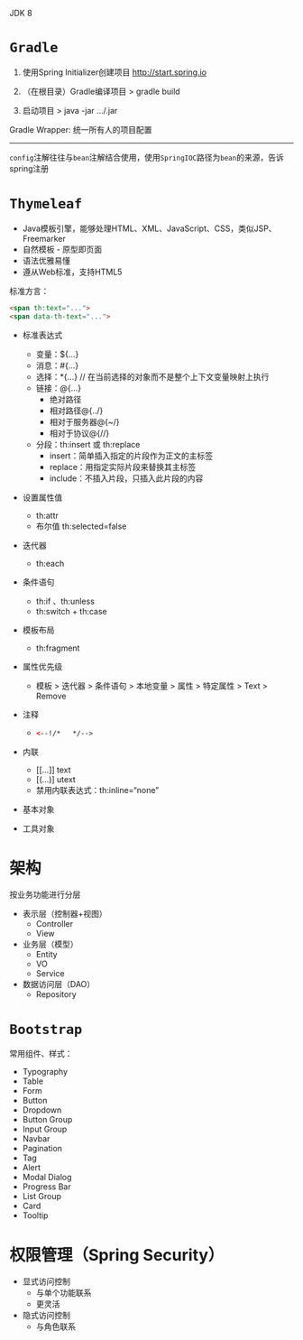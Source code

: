 JDK 8

# `Gradle`

1.   使用Spring Initializer创建项目 http://start.spring.io

2.   （在根目录）Gradle编译项目 > gradle build

3.   启动项目 > java -jar …/.jar



Gradle Wrapper: 统一所有人的项目配置



<hr>

`config`注解往往与`bean`注解结合使用，使用`SpringIOC`路径为`bean`的来源，告诉spring注册



# `Thymeleaf`

-   Java模板引擎，能够处理HTML、XML、JavaScript、CSS，类似JSP、Freemarker
-   自然模板 - 原型即页面
-   语法优雅易懂
-   遵从Web标准，支持HTML5

标准方言：

``` html
<span th:text="...">
<span data-th-text="...">
```

-   标准表达式
    -   变量：${…}
    -   消息：#{…}
    -   选择：*{…}   // 在当前选择的对象而不是整个上下文变量映射上执行
    -   链接：@{…}
        -   绝对路径
        -   相对路径@{../}
        -   相对于服务器@{~/}
        -   相对于协议@{//}
    -   分段：th:insert 或 th:replace
        -   insert：简单插入指定的片段作为正文的主标签
        -   replace：用指定实际片段来替换其主标签
        -   include：不插入片段，只插入此片段的内容
    
-   设置属性值
    -   th:attr
    -   布尔值 th:selected=false
    
-   迭代器
    -   th:each
    
-   条件语句
    -   th:if 、th:unless
    -   th:switch + th:case
    
-   模板布局

    -   th:fragment

-   属性优先级

    -   模板 > 迭代器 > 条件语句 > 本地变量 > 属性 > 特定属性 > Text > Remove

-   注释

    -   ```html
        <--!/*   */-->
        ```

        

-   内联

    -   [[…]] text
    -   [(…)] utext
    -   禁用内联表达式：th:inline=“none”

-   基本对象

-   工具对象





# 架构

按业务功能进行分层

-   表示层（控制器+视图）
    -   Controller
    -   View
-   业务层（模型）
    -   Entity
    -   VO
    -   Service
-   数据访问层（DAO）
    -   Repository



# `Bootstrap`

常用组件、样式：

-   Typography
-   Table
-   Form
-   Button
-   Dropdown
-   Button Group
-   Input Group
-   Navbar
-   Pagination
-   Tag
-   Alert
-   Modal Dialog
-   Progress Bar
-   List Group
-   Card
-   Tooltip



# 权限管理（Spring Security）

-   显式访问控制
    -   与单个功能联系
    -   更灵活
-   隐式访问控制
    -   与角色联系

























